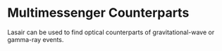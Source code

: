# Multimessenger Counterparts

Lasair can be used to find optical counterparts of gravitational-wave or 
gamma-ray events.
